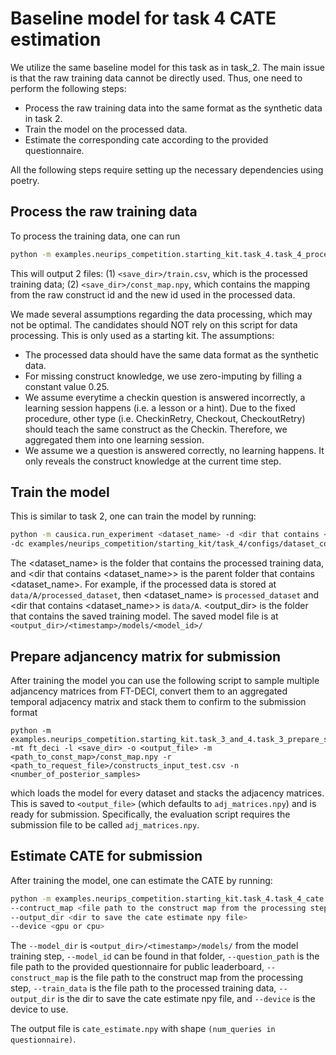 # Baseline model for task 4 CATE estimation 
We utilize the same baseline model for this task as in task_2. The main issue is that the raw training data
cannot be directly used. Thus, one need to perform the following steps:
- Process the raw training data into the same format as the synthetic data in task 2.
- Train the model on the processed data.
- Estimate the corresponding cate according to the provided questionnaire.

All the following steps require setting up the necessary dependencies using poetry.  
## Process the raw training data
To process the training data, one can run
```bash
python -m examples.neurips_competition.starting_kit.task_4.task_4_process_data --data_path <path to the training csv file> --save_dir <dir of the processed training data>
```
This will output 2 files: (1) `<save_dir>/train.csv`, which is the processed training data; 
(2) `<save_dir>/const_map.npy`, which contains the mapping from the raw construct id and the new id used in the processed data.

We made several assumptions regarding the data processing, which may not be optimal. The candidates should NOT rely on this script for data processing.
This is only used as a starting kit. The assumptions:
- The processed data should have the same data format as the synthetic data. 
- For missing construct knowledge, we use zero-imputing by filling a constant value 0.25.
- We assume everytime a checkin question is answered incorrectly, a learning session happens (i.e. a lesson or a hint). 
Due to the fixed procedure, other type (i.e. CheckinRetry, Checkout, CheckoutRetry) should teach the same construct as the Checkin. 
Therefore, we aggregated them into one learning session. 
- We assume we a question is answered correctly, no learning happens. It only reveals the construct knowledge at the current time step. 


## Train the model
This is similar to task 2, one can train the model by running:
```bash
python -m causica.run_experiment <dataset_name> -d <dir that contains <dataset_name>> --model_type fold_time_deci 
-dc examples/neurips_competition/starting_kit/task_4/configs/dataset_config_temporal_causal_dataset.json -m examples/neurips_competition/starting_kit/task_4/configs/model_config_fold_time_deci_competition.json -o <output_dir> -dv <gpu or cpu>
```
The <dataset_name> is the folder that contains the processed training data, and <dir that contains <dataset_name>> is the parent folder that contains <dataset_name>.
For example, if the processed data is stored at `data/A/processed_dataset`, then <dataset_name> is `processed_dataset` and <dir that contains <dataset_name>> is `data/A`.
<output_dir> is the folder that contains the saved training model. The saved model file is at `<output_dir>/<timestamp>/models/<model_id>/`

## Prepare adjancency matrix for submission

After training the model you can use the following script to sample multiple adjancency matrices from FT-DECI, convert them to an aggregated temporal adjacency matrix and stack them to confirm to the submission format
```
python -m examples.neurips_competition.starting_kit.task_3_and_4.task_3_prepare_submission -mt ft_deci -l <save_dir> -o <output_file> -m <path_to_const_map>/const_map.npy -r <path_to_request_file>/constructs_input_test.csv -n <number_of_posterior_samples>
```
which loads the model for every dataset and stacks the adjacency matrices. This is saved to `<output_file>` (which defaults to `adj_matrices.npy`) and is ready for submission. Specifically, the evaluation script requires the submission file to be called `adj_matrices.npy`.

## Estimate CATE for submission
After training the model, one can estimate the CATE by running:
```bash
python -m examples.neurips_competition.starting_kit.task_4.task_4_cate --model_dir <dir contains the saved model> --model_id <model_id> --question_path <the file path to the provided questionnaire>
--contruct_map <file path to the construct map from the processing step> --train_data <file path to the processed train.csv>
--output_dir <dir to save the cate estimate npy file>
--device <gpu or cpu>
```
The `--model_dir` is `<output_dir>/<timestamp>/models/` from the model training step, `--model_id` can be found in that folder, `--question_path` is the file path to the provided 
questionnaire for public leaderboard, `--construct_map` is the file path to the construct map from the processing step, `--train_data` is the file path to the processed training data, 
`--output_dir` is the dir to save the cate estimate npy file, and `--device` is the device to use.

The output file is `cate_estimate.npy` with shape `(num_queries in questionnaire)`.
